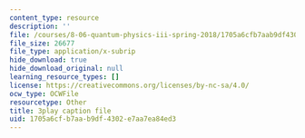 ```yaml
---
content_type: resource
description: ''
file: /courses/8-06-quantum-physics-iii-spring-2018/1705a6cfb7aab9df4302e7aa7ea84ed3_oyU5uvPqzkE.srt
file_size: 26677
file_type: application/x-subrip
hide_download: true
hide_download_original: null
learning_resource_types: []
license: https://creativecommons.org/licenses/by-nc-sa/4.0/
ocw_type: OCWFile
resourcetype: Other
title: 3play caption file
uid: 1705a6cf-b7aa-b9df-4302-e7aa7ea84ed3
---
```

